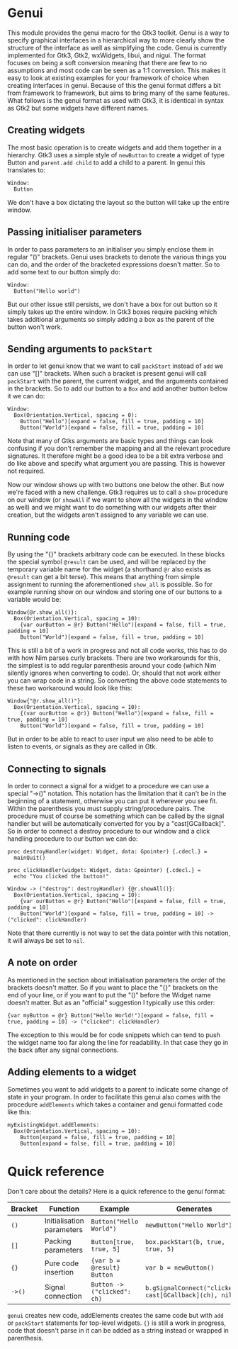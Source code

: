 # Genui
This module provides the genui macro for the Gtk3 toolkit. Genui is a way to specify graphical interfaces in a hierarchical way to more clearly show the structure of the interface as well as simplifying the code. Genui is currently implemented for Gtk3, Gtk2, wxWidgets, libui, and nigui. The format focuses on being a soft conversion meaning that there are few to no assumptions and most code can be seen as a 1:1 conversion. This makes it easy to look at existing examples for your framework of choice when creating interfaces in genui. Because of this the genui format differs a bit from framework to framework, but aims to bring many of the same features. What follows is the genui format as used with Gtk3, it is identical in syntax as Gtk2 but some widgets have different names.

## Creating widgets
The most basic operation is to create widgets and add them together in a hierarchy. Gtk3 uses a simple style of `newButton` to create a widget of type Button and `parent.add child` to add a child to a parent. In genui this translates to:

```
Window:
  Button
```

We don't have a box dictating the layout so the button will take up the entire window.

## Passing initialiser parameters
In order to pass parameters to an initialiser you simply enclose them in regular "()" brackets. Genui uses brackets to denote the various things you can do, and the order of the bracketed expressions doesn't matter. So to add some text to our button simply do:

```
Window:
  Button("Hello world")
```

But our other issue still persists, we don't have a box for out button so it simply takes up the entire window. In Gtk3 boxes require packing which takes additional arguments so simply adding a box as the parent of the button won't work.

## Sending arguments to `packStart`
In order to let genui know that we want to call `packStart` instead of `add` we can use "[]" brackets. When such a bracket is present genui will call `packStart` with the parent, the current widget, and the arguments contained in the brackets. So to add our button to a `Box` and add another button below it we can do:

```
Window:
  Box(Orientation.Vertical, spacing = 0):
    Button("Hello")[expand = false, fill = true, padding = 10]
    Button("World")[expand = false, fill = true, padding = 10]
```

Note that many of Gtks arguments are basic types and things can look confusing if you don't remember the mapping and all the relevant procedure signatures. It therefore might be a good idea to be a bit extra verbose and do like above and specify what argument you are passing. This is however not required.

Now our window shows up with two buttons one below the other. But now we're faced with a new challenge. Gtk3 requires us to call a `show` procedure on our window (or `showAll` if we want to show all the widgets in the window as well) and we might want to do something with our widgets after their creation, but the widgets aren't assigned to any variable we can use.
## Running code
By using the "{}" brackets arbitrary code can be executed. In these blocks the special symbol `@result` can be used, and will be replaced by the temporary variable name for the widget (a shorthand `@r` also exists as `@result` can get a bit terse). This means that anything from simple assignment to running the aforementioned `show_all` is possible. So for example running show on our window and storing one of our buttons to a variable would be:

```
Window{@r.show_all()}:
  Box(Orientation.Vertical, spacing = 10):
    {var ourButton = @r} Button("Hello")[expand = false, fill = true, padding = 10]
    Button("World")[expand = false, fill = true, padding = 10]
``` 

This is still a bit of a work in progress and not all code works, this has to do with how Nim parses curly brackets. There are two workarounds for this, the simplest is to add regular parenthesis around your code (which Nim silently ignores when converting to code). Or, should that not work either you can wrap code in a string. So converting the above code statements to these two workaround would look like this:

```
Window{"@r.show_all()"}:
  Box(Orientation.Vertical, spacing = 10):
    {(var ourButton = @r)} Button("Hello")[expand = false, fill = true, padding = 10]
    Button("World")[expand = false, fill = true, padding = 10]
```

But in order to be able to react to user input we also need to be able to listen to events, or signals as they are called in Gtk.

## Connecting to signals
In order to connect a signal for a widget to a procedure we can use a special "->()" notation. This notation has the limitation that it can't be in the beginning of a statement, otherwise you can put it wherever you see fit. Within the parenthesis you must supply string/procedure pairs. The procedure must of course be something which can be called by the signal handler but will be automatically converted for you by a "cast[GCallback]". So in order to connect a destroy procedure to our window and a click handling procedure to our button we can do:

```
proc destroyHandler(widget: Widget, data: Gpointer) {.cdecl.} =
  mainQuit()

proc clickHandler(widget: Widget, data: Gpointer) {.cdecl.} =
  echo "You clicked the button!"

Window -> ("destroy": destroyHandler) {@r.showAll()}:
  Box(Orientation.Vertical, spacing = 10):
    {var ourButton = @r} Button("Hello")[expand = false, fill = true, padding = 10]
    Button("World")[expand = false, fill = true, padding = 10] -> ("clicked": clickHandler)
```

Note that there currently is not way to set the data pointer with this notation, it will always be set to `nil`.

## A note on order
As mentioned in the section about initialisation parameters the order of the brackets doesn't matter. So if you want to place the "{}" brackets on the end of your line, or if you want to put the "()" before the Widget name doesn't matter. But as an "official" suggestion I typically use this order:

```
{var myButton = @r} Button("Hello World!")[expand = false, fill = true, padding = 10] -> ("clicked": clickHandler)
```

The exception to this would be for code snippets which can tend to push the widget name too far along the line for readability. In that case they go in the back after any signal connections.

## Adding elements to a widget
Sometimes you want to add widgets to a parent to indicate some change of state in your program. In order to facilitate this genui also comes with the procedure `addElements` which takes a container and genui formatted code like this:

```
myExistingWidget.addElements:
  Box(Orientation.Vertical, spacing = 10):
    Button[expand = false, fill = true, padding = 10]
    Button[expand = false, fill = true, padding = 10]
```

# Quick reference
Don't care about the details? Here is a quick reference to the genui format:

| Bracket | Function                  | Example                      | Generates                                               |
|---------|---------------------------|------------------------------|---------------------------------------------------------|
| `()`    | Initialisation parameters | `Button("Hello World")`      | `newButton("Hello World")`                              |
| `[]`    | Packing parameters        | `Button[true, true, 5]`      | `box.packStart(b, true, true, 5)`                       |
| `{}`    | Pure code insertion       | `{var b = @result} Button`   | `var b = newButton()`                                   |
| `->()`  | Signal connection         | `Button -> ("clicked": ch)`  | `b.gSignalConnect("clicked", cast[GCallback](ch), nil)` |

`genui` creates new code, addElements creates the same code but with `add` or `packStart` statements for top-level widgets. `{}` is still a work in progress, code that doesn't parse in it can be added as a string instead or wrapped in parenthesis.

